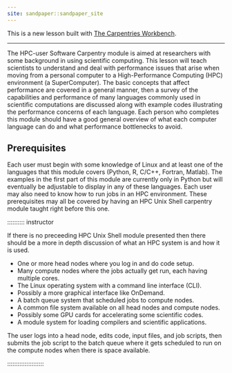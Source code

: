 ```yaml
---
site: sandpaper::sandpaper_site
---
```


This is a new lesson built with [The Carpentries Workbench](https://carpentries.github.io/sandpaper-docs/index.html). 

---

The HPC-user Software Carpentry module is aimed at researchers with
some background in using scientific computing.
This lesson will teach scientists to understand and deal with performance issues
that arise when moving from a personal computer
to a High-Performance Computing (HPC) environment (a SuperComputer).
The basic concepts
that affect performance are covered in a general manner, then a survey of
the capabilities and performance of many languages commonly used in
scientific computations are discussed along with example codes illustrating
the performance concerns of each language.  Each person who completes this module
should have a good general overview of what each computer language can
do and what performance bottlenecks to avoid.

## Prerequisites

Each user must begin with some knowledge of Linux and at least one
of the languages that this module covers (Python, R, C/C++, Fortran, Matlab).
The examples in the first part of this module are currently only in Python but will
eventually be adjustable to display in any
of these languages.  Each user may also need to know how to run
jobs in an HPC environment.  These prerequisites may all be covered by
having an HPC Unix Shell carpentry module taught right before this one.


:::::::::: instructor

If there is no preceeding HPC Unix Shell module presented then there
should be a more in depth discussion of what an HPC system is and how
it is used.

 * One or more head nodes where you log in and do code setup.
 * Many compute nodes where the jobs actually get run, each having multiple cores.
 * The Linux operating system with a command line interface (CLI).
 * Possibly a more graphical interface like OnDemand.
 * A batch queue system that scheduled jobs to compute nodes.
 * A common file system available on all head nodes and compute nodes.
 * Possibly some GPU cards for accelerating some scientific codes.
 * A module system for loading compilers and scientific applications.

The user logs into a head node, edits code, input files, and job scripts,
then submits the job script to the batch queue where it gets scheduled
to run on the compute nodes when there is space available.

:::::::::::::::::::::

